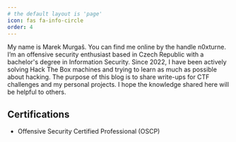 ```yaml
---
# the default layout is 'page'
icon: fas fa-info-circle
order: 4
---
```


My name is Marek Murgaš. You can find me online by the handle n0xturne. I’m an offensive security enthusiast based in Czech Republic with a bachelor's degree in Information Security. Since 2022, I have been actively solving Hack The Box machines and trying to learn as much as possible about hacking. The purpose of this blog is to share write-ups for CTF challenges and my personal projects. I hope the knowledge shared here will be helpful to others. 

## Certifications
-  Offensive Security Certified Professional (OSCP)